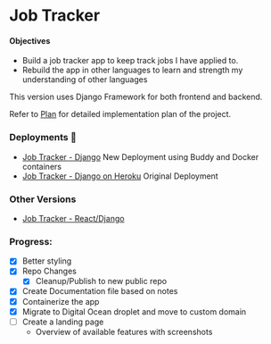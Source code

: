 # Job Tracker

#### Objectives

- Build a job tracker app to keep track jobs I have applied to.
- Rebuild the app in other languages to learn and strength my understanding of other languages

This version uses Django Framework for both frontend and backend.

Refer to [Plan](docs/plan.md) for detailed implementation plan of the project.

### Deployments :rocket:

- [Job Tracker - Django](https://jt-django.jeevan.link/) New Deployment using Buddy and Docker containers
- [Job Tracker - Django on Heroku](https://jobtracker-django.herokuapp.com/) Original Deployment

### Other Versions

- [Job Tracker - React/Django](https://github.com/Jacobjeevan/Job-Tracker)

### Progress:

- [x] Better styling
- [x] Repo Changes
  - [x] Cleanup/Publish to new public repo
- [x] Create Documentation file based on notes
- [x] Containerize the app
- [x] Migrate to Digital Ocean droplet and move to custom domain
- [ ] Create a landing page
  - Overview of available features with screenshots
